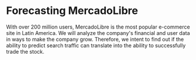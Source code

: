 # Forecasting MercadoLibre

With over 200 million users, MercadoLibre is the most popular e-commerce site in Latin America. We will analyze the company's financial and user data in ways to make the company grow. Therefore, we intent to find out if the ability to predict search traffic can translate into the ability to successfully trade the stock.